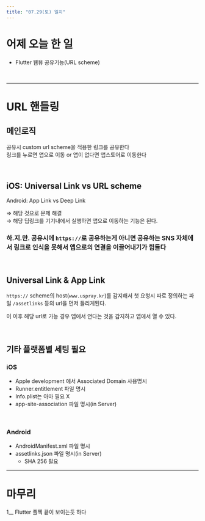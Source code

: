 ```yaml
---
title: "07.29(토) 일지"
---
```


# 어제 오늘 한 일
- Flutter 웹뷰 공유기능(URL scheme)

<br/>

---

# URL 핸들링

## 메인로직

공유시 custom url scheme을 적용한 링크를 공유한다  
링크를 누르면 앱으로 이동 or 앱이 없다면 앱스토어로 이동한다

<br/>

## iOS: Universal Link vs URL scheme  
Android: App Link vs Deep Link

⇒ 해당 것으로 문제 해결  
→ 해당 딥링크를 기기내에서 실행하면 앱으로 이동하는 기능은 된다.  

### 하.지.만. 공유시에 `https://`로 공유하는게 아니면 공유하는 SNS 자체에서 링크로 인식을 못해서 앱으로의 연결을 이끌어내기가 힘들다

<br/>

## Universal Link & App Link

`https://` scheme의 host(`www.uspray.kr`)를 감지해서 첫 요청시 따로 정의하는 파일 `/assetlinks` 등의 url을 먼저 들리게된다.

이 이후 해당 url로 가능 경우 앱에서 연다는 것을 감지하고 앱에서 열 수 있다.


<br/>

## 기타 플랫폼별 세팅 필요

### iOS

- Apple development 에서 Associated Domain 사용명시
- Runner.entitlement 파일 명시
- Info.plist는 아마 필요 X
- app-site-association 파일 명시(in Server)

<br/>

### Android

- AndroidManifest.xml 파일 명시
- assetlinks.json 파일 명시(in Server)
    - SHA 256 필요
 
---

# 마무리

1__ Flutter 플젝 끝이 보이는듯 하다
